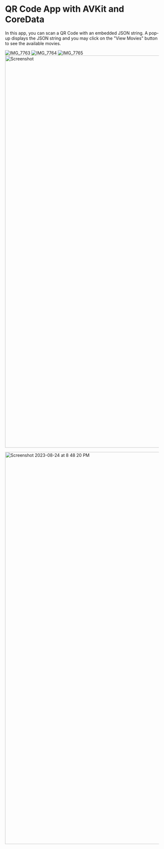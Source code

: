 # QR Code App with AVKit and CoreData
In this app, you can scan a QR Code with an embedded JSON string. A pop-up displays the JSON string and you may click on the "View Movies" button to see the available movies. 

![IMG_7763](https://github.com/debbieyuen/qrcode/assets/31296177/94c7c743-371d-4ae0-9e60-d4fbc6ffc99f) 
![IMG_7764](https://github.com/debbieyuen/qrcode/assets/31296177/0ac8fc41-5f0e-4e11-a12c-b155b2b0c65c)
![IMG_7765](https://github.com/debbieyuen/qrcode/assets/31296177/38207567-f970-44f0-ac56-90bab74c661d)
<img width="1280" alt="Screenshot" src="https://github.com/debbieyuen/qrcode/assets/31296177/21a89d20-a9e3-47a4-b571-01ac7945f42e">

<img width="1280" alt="Screenshot 2023-08-24 at 8 48 20 PM" src="https://github.com/debbieyuen/qrcode/assets/31296177/21a89d20-a9e3-47a4-b571-01ac7945f42e">
